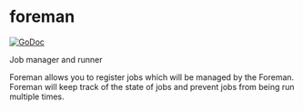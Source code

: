 # foreman

[![GoDoc](https://godoc.org/github.com/urbint/foreman?status.svg)](https://godoc.org/github.com/urbint/foreman)

Job manager and runner

Foreman allows you to register jobs which will be managed by the Foreman. 
Foreman will keep track of the state of jobs and prevent jobs from being run multiple times.
